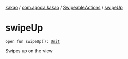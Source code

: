 [kakao](../../index.md) / [com.agoda.kakao](../index.md) / [SwipeableActions](index.md) / [swipeUp](.)

# swipeUp

`open fun swipeUp(): `[`Unit`](https://kotlinlang.org/api/latest/jvm/stdlib/kotlin/-unit/index.html)

Swipes up on the view

